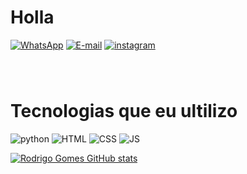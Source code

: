 # Holla


[![WhatsApp](https://img.shields.io/badge/WhatsApp-25D366?style=for-the-badge&logo=whatsapp&logoColor=white)](https://wa.me/5534999429498?text=ola%21+Tudo+bem%3F)
[![E-mail](https://img.shields.io/badge/Gmail-D14836?style=for-the-badge&logo=gmail&logoColor=white)](mailto:gomesrodrigo528@gmail.com?subject=&body=m)
[![instagram](https://img.shields.io/badge/Instagram-E4405F?style=for-the-badge&logo=instagram&logoColor=white)](https://instagram.com/sgr_digital_01?utm_source=qr&igshid=MzNlNGNkZWQ4Mg==)




<div style="margin-top:80px;">
    <h1>Tecnologias que eu ultilizo </h1>
    <img src="https://img.shields.io/badge/Python-3776AB?style=for-the-badge&logo=python&logoColor=white" alt="python">
    <img src="https://img.shields.io/badge/HTML5-E34F26?style=for-the-badge&logo=html5&logoColor=white" alt="HTML">
    <img src="https://img.shields.io/badge/CSS-239120?&style=for-the-badge&logo=css3&logoColor=white" alt="CSS">
    <img src="https://img.shields.io/badge/JavaScript-F7DF1E?style=for-the-badge&logo=javascript&logoColor=black"
        alt="JS">

</div>

[![Rodrigo Gomes GitHub stats](https://github-readme-stats.vercel.app/api?username=rodrigo1488)](https://github.com/anuraghazra/github-readme-stats)
